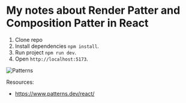 # My notes about Render Patter and Composition Patter in React

1. Clone repo
2. Install dependencies `npm install`.
3. Run project `npm run dev`.
4. Open `http://localhost:5173`.

![Patterns](/public/Patrones-de-renderizado-y-composición-en-React-05-12-2025_01_00_PM.png)

Resources:
- https://www.patterns.dev/react/